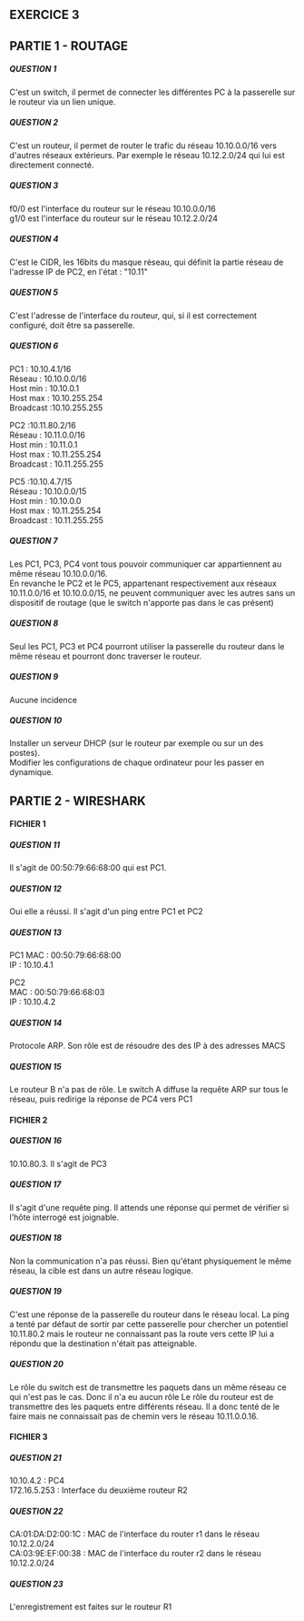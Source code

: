 ## EXERCICE 3 

## PARTIE 1 - ROUTAGE 

##### QUESTION 1  
C'est un switch, il permet de connecter les différentes PC à la passerelle sur le routeur via 
un lien unique.  

##### QUESTION 2  

C'est un routeur, il permet de router le trafic du réseau 10.10.0.0/16 vers d'autres réseaux extérieurs. 
Par exemple le réseau 10.12.2.0/24 qui lui est directement connecté.

##### QUESTION 3  

f0/0 est l'interface du routeur sur le réseau 10.10.0.0/16  
g1/0 est l'interface du routeur sur le réseau 10.12.2.0/24  

##### QUESTION 4  
C'est le CIDR, les 16bits du masque réseau, qui définit la partie réseau de l'adresse IP de PC2, en l'état : "10.11"

##### QUESTION 5  

C'est l'adresse de l'interface du routeur, qui, si il est correctement configuré, doit être sa passerelle.  

##### QUESTION 6  

PC1 : 10.10.4.1/16  
Réseau : 10.10.0.0/16  
Host min : 10.10.0.1  
Host max : 10.10.255.254  
Broadcast :10.10.255.255  

PC2 :10.11.80.2/16  
Réseau : 10.11.0.0/16  
Host min : 10.11.0.1  
Host max : 10.11.255.254  
Broadcast : 10.11.255.255  

PC5 :10.10.4.7/15  
Réseau : 10.10.0.0/15  
Host min : 10.10.0.0  
Host max : 10.11.255.254  
Broadcast : 10.11.255.255   

##### QUESTION 7  

Les PC1, PC3, PC4 vont tous pouvoir communiquer car appartiennent au même réseau 10.10.0.0/16.  
En revanche le PC2 et le PC5, appartenant respectivement aux réseaux 10.11.0.0/16 et 10.10.0.0/15, ne peuvent communiquer avec les autres sans un dispositif de routage (que le switch n'apporte pas dans le cas présent)  

##### QUESTION 8  

Seul les PC1, PC3 et PC4 pourront utiliser la passerelle du routeur dans le même réseau et pourront donc traverser le routeur.  

##### QUESTION 9  
Aucune incidence  

##### QUESTION 10  
Installer un serveur DHCP (sur le routeur par exemple ou sur un des postes).  
Modifier les configurations de chaque ordinateur pour les passer en dynamique.  

## PARTIE 2 - WIRESHARK  

#### FICHIER 1  

##### QUESTION 11  

Il s'agit de 00:50:79:66:68:00 qui est PC1.  

##### QUESTION 12  

Oui elle a réussi. Il s'agit d'un ping entre PC1 et PC2

##### QUESTION 13  

PC1 
MAC : 00:50:79:66:68:00  
IP :  10.10.4.1  

PC2  
MAC : 00:50:79:66:68:03  
IP : 10.10.4.2  

##### QUESTION 14  

Protocole ARP. Son rôle est de résoudre des des IP à des adresses MACS 

##### QUESTION 15

Le routeur B n'a pas de rôle.
Le switch A diffuse la requête ARP sur tous le réseau, puis redirige la réponse de PC4 vers PC1

#### FICHIER 2

##### QUESTION 16  

10.10.80.3. Il s'agit de PC3

##### QUESTION 17  

Il s'agit d'une requête ping. Il attends une réponse qui permet de vérifier si l'hôte interrogé est joignable.  

##### QUESTION 18  

Non la communication n'a pas réussi. Bien qu'étant physiquement le même réseau, la cible est dans un autre réseau logique.

##### QUESTION 19  

C'est une réponse de la passerelle du routeur dans le réseau local. La ping a tenté par défaut de sortir par cette passerelle 
pour chercher un potentiel 10.11.80.2 mais le routeur ne connaissant pas la route vers cette IP lui a répondu que la destination n'était pas atteignable.

##### QUESTION 20

Le rôle du switch  est de transmettre les paquets dans un même réseau ce qui n'est pas le cas. Donc il n'a eu aucun rôle
Le rôle du routeur est de transmettre des les paquets entre différents réseau. Il a donc tenté de le faire mais ne connaissait pas de chemin vers le réseau 
10.11.0.0.16.

#### FICHIER 3  

##### QUESTION 21  

10.10.4.2 : PC4  
172.16.5.253 : Interface du deuxième routeur R2  

##### QUESTION 22    

CA:01:DA:D2:00:1C  : MAC de l'interface du router r1 dans le réseau 10.12.2.0/24  
CA:03:9E:EF:00:38  : MAC de l'interface du router r2 dans le réseau 10.12.2.0/24  

##### QUESTION 23  

L'enregistrement est faites sur le routeur R1  


